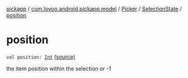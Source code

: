 [pickapp](../../../index.md) / [com.lovoo.android.pickapp.model](../../index.md) / [Picker](../index.md) / [SelectionState](index.md) / [position](./position.md)

# position

`val position: `[`Int`](https://kotlinlang.org/api/latest/jvm/stdlib/kotlin/-int/index.html) [(source)](https://github.com/lovoo/android-pickpic/blob/master/pickapp/src/main/kotlin/com/lovoo/android/pickapp/model/Picker.kt#L137)

the item position within the selection or -1

